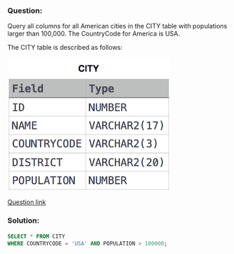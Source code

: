 ### Question:

Query all columns for all American cities in the CITY table with populations larger than 100,000. The CountryCode for America is USA.

The CITY table is described as follows:

![CITY Table](image.png)

[Question link](https://www.hackerrank.com/challenges/revising-the-select-query/problem)

### Solution:

```sql
SELECT * FROM CITY
WHERE COUNTRYCODE = 'USA' AND POPULATION > 100000;
```

